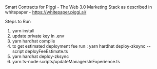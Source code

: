 Smart Contracts for Piggi - The Web 3.0 Marketing Stack as described in whitepaper - https://whitepaper.piggi.ai/

Steps to Run
1. yarn install
2. update private key in .env
3. yarn hardhat compile
4. to get estimated deployment fee run : yarn hardhat deploy-zksync --script deployFeeEstimate.ts
5. yarn hardhat deploy-zksync
6. yarn ts-node scripts/updateManagersInExperience.ts
